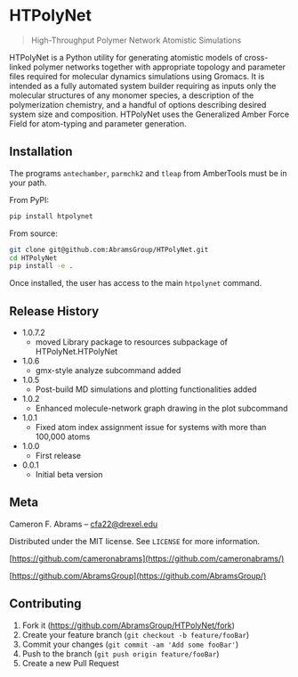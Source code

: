 # HTPolyNet
> High-Throughput Polymer Network Atomistic Simulations

HTPolyNet is a Python utility for generating atomistic models of cross-linked polymer networks together with appropriate topology and parameter files required for molecular dynamics simulations using Gromacs.  It is intended as a fully automated system builder requiring as inputs only the molecular structures of any monomer species, a description of the polymerization chemistry, and a handful of options describing desired system size and composition.  HTPolyNet uses the Generalized Amber Force Field for atom-typing and parameter generation.

## Installation

The programs ``antechamber``, ``parmchk2`` and ``tleap`` from AmberTools must be in your path.

From PyPI:
```bash
pip install htpolynet
```

From source:
```bash
git clone git@github.com:AbramsGroup/HTPolyNet.git
cd HTPolyNet
pip install -e .
```

Once installed, the user has access to the main `htpolynet` command.

## Release History

* 1.0.7.2
    * moved Library package to resources subpackage of HTPolyNet.HTPolyNet
* 1.0.6
    * gmx-style analyze subcommand added
* 1.0.5
    * Post-build MD simulations and plotting functionalities added
* 1.0.2
    * Enhanced molecule-network graph drawing in the plot subcommand
* 1.0.1
    * Fixed atom index assignment issue for systems with more than 100,000 atoms
* 1.0.0
    * First release
* 0.0.1
    * Initial beta version

## Meta

Cameron F. Abrams – cfa22@drexel.edu

Distributed under the MIT license. See ``LICENSE`` for more information.

[https://github.com/cameronabrams](https://github.com/cameronabrams/)

[https://github.com/AbramsGroup](https://github.com/AbramsGroup/)

## Contributing

1. Fork it (<https://github.com/AbramsGroup/HTPolyNet/fork>)
2. Create your feature branch (`git checkout -b feature/fooBar`)
3. Commit your changes (`git commit -am 'Add some fooBar'`)
4. Push to the branch (`git push origin feature/fooBar`)
5. Create a new Pull Request

